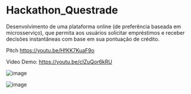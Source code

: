 # Hackathon_Questrade
Desenvolvimento de uma plataforma online (de preferência baseada em microsserviço), que permita aos usuários solicitar empréstimos e receber decisões instantâneas com base em sua pontuação de crédito.

Pitch
https://youtu.be/HfKK7KuaF9o

Video Demo:
https://youtu.be/cIZuQor6kRU

![image](https://github.com/Prussak/Hackathon_Questrade/assets/60240971/d923fccc-13ea-4c35-bf46-8d47ab8df5a4)

![image](https://github.com/Prussak/Hackathon_Questrade/assets/60240971/1a9182ce-31df-4082-94f0-c7caf9785a96)

